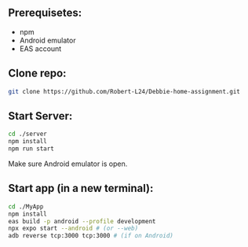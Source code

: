 ## Prerequisetes:
- npm
- Android emulator
- EAS account

## Clone repo:
```bash
git clone https://github.com/Robert-L24/Debbie-home-assignment.git
```

## Start Server:
```bash
cd ./server
npm install
npm run start
```

Make sure Android emulator is open.

## Start app (in a new terminal):
```bash
cd ./MyApp
npm install
eas build -p android --profile development
npx expo start --android # (or --web)
adb reverse tcp:3000 tcp:3000 # (if on Android)
```

